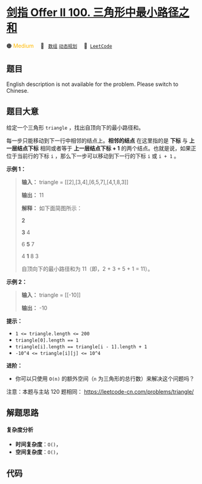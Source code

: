 # [剑指 Offer II 100. 三角形中最小路径之和](https://leetcode.cn/problems/IlPe0q)

🟠 <font color=#ffb800>Medium</font>&emsp; 🔖&ensp; [`数组`](/tag/array.md) [`动态规划`](/tag/dynamic-programming.md)&emsp; 🔗&ensp;[`LeetCode`](https://leetcode.cn/problems/IlPe0q)

## 题目

English description is not available for the problem. Please switch to
Chinese.


## 题目大意

给定一个三角形 `triangle` ，找出自顶向下的最小路径和。

每一步只能移动到下一行中相邻的结点上。**相邻的结点** 在这里指的是 **下标** 与 **上一层结点下标** 相同或者等于 **上一层结点下标 +
1** 的两个结点。也就是说，如果正位于当前行的下标 `i` ，那么下一步可以移动到下一行的下标 `i` 或 `i + 1` 。



**示例 1：**

> 
> 
> 
> 
> 
> **输入：** triangle = [[2],[3,4],[6,5,7],[4,1,8,3]]
> 
> **输出：** 11
> 
> **解释：** 如下面简图所示：
> 
>    **2**
> 
>   **3** 4
> 
>  6 **5** 7
> 
> 4 **1** 8 3
> 
> 自顶向下的最小路径和为 11（即，2 + 3 + 5 + 1 = 11）。
> 
> 

**示例 2：**

> 
> 
> 
> 
> 
> **输入：** triangle = [[-10]]
> 
> **输出：** -10
> 
> 



**提示：**

  * `1 <= triangle.length <= 200`
  * `triangle[0].length == 1`
  * `triangle[i].length == triangle[i - 1].length + 1`
  * `-10^4 <= triangle[i][j] <= 10^4`



**进阶：**

  * 你可以只使用 `O(n)` 的额外空间（`n` 为三角形的总行数）来解决这个问题吗？



注意：本题与主站 120 题相同： <https://leetcode-cn.com/problems/triangle/>


## 解题思路

#### 复杂度分析

- **时间复杂度**：`O()`，
- **空间复杂度**：`O()`，

## 代码

```javascript

```